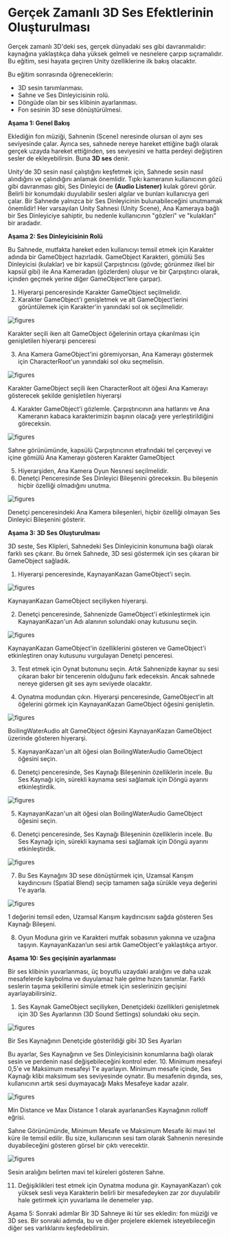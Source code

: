 # Gerçek Zamanlı 3D Ses Efektlerinin Oluşturulması

Gerçek zamanlı 3D'deki ses, gerçek dünyadaki ses gibi davranmalıdır: kaynağına yaklaştıkça daha yüksek gelmeli ve nesnelere çarpıp sıçramalıdır. Bu eğitim, sesi hayata geçiren Unity özelliklerine ilk bakış olacaktır.

Bu eğitim sonrasında öğreneceklerin:

- 3D sesin tanımlanması.
- Sahne ve Ses Dinleyicisinin rolü.
- Döngüde olan bir ses klibinin ayarlanması.
- Fon sesinin 3D sese dönüştürülmesi.

**Aşama 1: Genel Bakış**

Eklediğin fon müziği, Sahnenin (Scene) neresinde olursan ol aynı ses seviyesinde çalar. Ayrıca ses, sahnede nereye hareket ettiğine bağlı olarak gerçek uzayda hareket ettiğinden, ses seviyesini ve hatta perdeyi değiştiren sesler de ekleyebilirsin. Buna **3D ses** denir.

Unity'de 3D sesin nasıl çalıştığını keşfetmek için, Sahnede sesin nasıl alındığını ve çalındığını anlamak önemlidir. Tıpkı kameranın kullanıcının gözü gibi davranması gibi, Ses Dinleyici de **(Audio Listener)** kulak görevi görür. Belirli bir konumdaki duyulabilir sesleri algılar ve bunları kullanıcıya geri çalar. Bir Sahnede yalnızca bir Ses Dinleyicinin bulunabileceğini unutmamak önemlidir! Her varsayılan Unity Sahnesi (Unity Scene), Ana Kameraya bağlı bir Ses Dinleyiciye sahiptir, bu nedenle kullanıcının "gözleri" ve "kulakları" bir aradadır. 

**Aşama 2: Ses Dinleyicisinin Rolü**

Bu Sahnede, mutfakta hareket eden kullanıcıyı temsil etmek için Karakter adında bir GameObject hazırladık. GameObject Karakteri, gömülü Ses Dinleyicisi (kulaklar) ve bir kapsül Çarpıştırıcısı (gövde; görünmez ilkel bir kapsül gibi) ile Ana Kameradan (gözlerden) oluşur ve bir Çarpıştırıcı olarak, içinden geçmek yerine diğer GameObject'lere çarpar).

1. Hiyerarşi penceresinde Karakter GameObject seçilmelidir.
2. Karakter GameObject'i genişletmek ve alt GameObject'lerini görüntülemek için Karakter'in yanındaki sol ok seçilmelidir.

![figures](https://raw.githubusercontent.com/Kodluyoruz/taskforce/main/unity-essentials/create-real-time-3D-audio-effects/figures/B.4.2-1.png)

Karakter seçili iken alt GameObject öğelerinin ortaya çıkarılması için genişletilen hiyerarşi penceresi

3. Ana Kamera GameObject'ini göremiyorsan, Ana Kamerayı göstermek için CharacterRoot'un yanındaki sol oku seçmelisin.

![figures](https://raw.githubusercontent.com/Kodluyoruz/taskforce/main/unity-essentials/create-real-time-3D-audio-effects/figures/B.4.2-2.png)

Karakter GameObject seçili iken CharacterRoot alt öğesi Ana Kamerayı gösterecek şekilde genişletilen hiyerarşi

4. Karakter GameObject'i gözlemle. Çarpıştırıcının ana hatlarını ve Ana Kameranın kabaca karakterimizin başının olacağı yere yerleştirildiğini göreceksin.

![figures](https://raw.githubusercontent.com/Kodluyoruz/taskforce/main/unity-essentials/create-real-time-3D-audio-effects/figures/B.4.2-3.png)

Sahne görünümünde, kapsülü Çarpıştırıcının etrafındaki tel çerçeveyi ve içine gömülü Ana Kamerayı gösteren Karakter GameObject

5. Hiyerarşiden, Ana Kamera Oyun Nesnesi seçilmelidir.
6. Denetçi Penceresinde Ses Dinleyici Bileşenini göreceksin. Bu bileşenin hiçbir özelliği olmadığını unutma.

![figures](https://raw.githubusercontent.com/Kodluyoruz/taskforce/main/unity-essentials/create-real-time-3D-audio-effects/figures/B.4.2-4.png)

Denetçi penceresindeki Ana Kamera bileşenleri, hiçbir özelliği olmayan Ses Dinleyici Bileşenini gösterir.

**Aşama 3: 3D Ses Oluşturulması**

3D seste, Ses Klipleri, Sahnedeki Ses Dinleyicinin konumuna bağlı olarak farklı ses çıkarır. Bu örnek Sahnede, 3D sesi göstermek için ses çıkaran bir GameObject sağladık.

1. Hiyerarşi penceresinde, KaynayanKazan GameObject'i seçin.

![figures](https://raw.githubusercontent.com/Kodluyoruz/taskforce/main/unity-essentials/create-real-time-3D-audio-effects/figures/B.4.2-5.png)

KaynayanKazan GameObject seçiliyken hiyerarşi.

2. Denetçi penceresinde, Sahnenizde GameObject'i etkinleştirmek için KaynayanKazan'un Adı alanının solundaki onay kutusunu seçin.

![figures](https://raw.githubusercontent.com/Kodluyoruz/taskforce/main/unity-essentials/create-real-time-3D-audio-effects/figures/B.4.2-6.png)

KaynayanKazan GameObject'in özelliklerini gösteren ve GameObject'i etkinleştiren onay kutusunu vurgulayan Denetçi penceresi.

3. Test etmek için Oynat butonunu seçin. Artık Sahnenizde kaynar su sesi çıkaran bakır bir tencerenin olduğunu fark edeceksin. Ancak sahnede nereye gidersen git ses aynı seviyede olacaktır.

4. Oynatma modundan çıkın. Hiyerarşi penceresinde, GameObject'in alt öğelerini görmek için KaynayanKazan GameObject öğesini genişletin.

![figures](https://raw.githubusercontent.com/Kodluyoruz/taskforce/main/unity-essentials/create-real-time-3D-audio-effects/figures/B.4.2-7.png)

BoilingWaterAudio alt GameObject öğesini KaynayanKazan GameObject üzerinde gösteren hiyerarşi.

5.  KaynayanKazan'un alt öğesi olan BoilingWaterAudio GameObject öğesini seçin.

6. Denetçi penceresinde, Ses Kaynağı Bileşeninin özelliklerin incele. Bu Ses Kaynağı için, sürekli kaynama sesi sağlamak için Döngü ayarını etkinleştirdik.

![figures]()

5.  KaynayanKazan'un alt öğesi olan BoilingWaterAudio GameObject öğesini seçin.

6. Denetçi penceresinde, Ses Kaynağı Bileşeninin özelliklerin incele. Bu Ses Kaynağı için, sürekli kaynama sesi sağlamak için Döngü ayarını etkinleştirdik.

![figures](https://raw.githubusercontent.com/Kodluyoruz/taskforce/main/unity-essentials/create-real-time-3D-audio-effects/figures/B.4.2-8.png)

7. Bu Ses Kaynağını 3D sese dönüştürmek için, Uzamsal Karışım kaydırıcısını (Spatial Blend) seçip tamamen sağa sürükle veya değerini 1'e ayarla.

![figures](https://raw.githubusercontent.com/Kodluyoruz/taskforce/main/unity-essentials/create-real-time-3D-audio-effects/figures/B.4.2-9.png)

1 değerini temsil eden, Uzamsal Karışım kaydırıcısını sağda gösteren Ses Kaynağı Bileşeni.

8. Oyun Moduna girin ve Karakteri mutfak sobasının yakınına ve uzağına taşıyın.  KaynayanKazan’un sesi artık GameObject'e yaklaştıkça artıyor.

**Aşama 10: Ses geçişinin ayarlanması**

Bir ses klibinin yuvarlanması, üç boyutlu uzaydaki aralığını ve daha uzak mesafelerde kaybolma ve duyulamaz hale gelme hızını tanımlar. Farklı seslerin taşıma şekillerini simüle etmek için seslerinizin geçişini ayarlayabilirsiniz.

1.  Ses Kaynak GameObject seçiliyken, Denetçideki özellikleri genişletmek için 3D Ses Ayarlarının (3D Sound Settings) solundaki oku seçin.

![figures](https://raw.githubusercontent.com/Kodluyoruz/taskforce/main/unity-essentials/create-real-time-3D-audio-effects/figures/B.4.2-10.png)

Bir Ses Kaynağının Denetçide gösterildiği gibi 3D Ses Ayarları

Bu ayarlar, Ses Kaynağının ve Ses Dinleyicisinin konumlarına bağlı olarak sesin ve perdenin nasıl değişebileceğini kontrol eder.
10. 
Minimum mesafeyi 0,5'e ve Maksimum mesafeyi 1'e ayarlayın. Minimum mesafe içinde, Ses Kaynağı klibi maksimum ses seviyesinde oynatır. Bu mesafenin dışında, ses, kullanıcının artık sesi duymayacağı Maks Mesafeye kadar azalır.

![figures](https://raw.githubusercontent.com/Kodluyoruz/taskforce/main/unity-essentials/create-real-time-3D-audio-effects/figures/B.4.2-11.png)

Min Distance ve Max Distance 1 olarak ayarlananSes Kaynağının rolloff eğrisi.

Sahne Görünümünde, Minimum Mesafe ve Maksimum Mesafe iki mavi tel küre ile temsil edilir. Bu size, kullanıcının sesi tam olarak Sahnenin neresinde duyabileceğini gösteren görsel bir çıktı verecektir.

![figures](https://raw.githubusercontent.com/Kodluyoruz/taskforce/main/unity-essentials/create-real-time-3D-audio-effects/figures/B.4.2-12.png)

Sesin aralığını belirten mavi tel küreleri gösteren Sahne.

11.  Değişiklikleri test etmek için Oynatma moduna gir. KaynayanKazan’ı çok yüksek sesli veya Karakterin belirli bir mesafedeyken zar zor duyulabilir hale getirmek için yuvarlama ile denemeler yap.

Aşama 5: Sonraki adımlar
Bir 3D Sahneye iki tür ses ekledin: fon müziği ve 3D ses. Bir sonraki adımda, bu ve diğer projelere eklemek isteyebileceğin diğer ses varlıklarını keşfedebilirsin.



